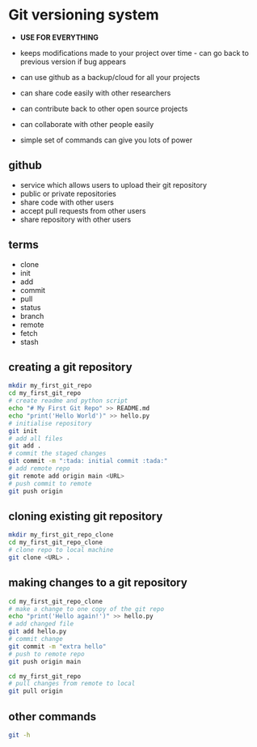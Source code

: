 # Git versioning system

- **USE FOR EVERYTHING**

- keeps modifications made to your project over time - can go back to previous version if bug appears
- can use github as a backup/cloud for all your projects
- can share code easily with other researchers
- can contribute back to other open source projects
- can collaborate with other people easily
- simple set of commands can give you lots of power

## github

- service which allows users to upload their git repository
- public or private repositories
- share code with other users
- accept pull requests from other users
- share repository with other users

## terms

- clone
- init
- add
- commit
- pull
- status
- branch
- remote
- fetch
- stash

## creating a git repository

```bash
mkdir my_first_git_repo
cd my_first_git_repo
# create readme and python script
echo "# My First Git Repo" >> README.md
echo "print('Hello World')" >> hello.py
# initialise repository
git init
# add all files
git add .
# commit the staged changes
git commit -m ":tada: initial commit :tada:"
# add remote repo
git remote add origin main <URL>
# push commit to remote
git push origin
```

## cloning existing git repository

```bash
mkdir my_first_git_repo_clone
cd my_first_git_repo_clone
# clone repo to local machine
git clone <URL> .
```

## making changes to a git repository

```bash
cd my_first_git_repo_clone
# make a change to one copy of the git repo
echo "print('Hello again!')" >> hello.py
# add changed file
git add hello.py
# commit change
git commit -m "extra hello"
# push to remote repo
git push origin main
```

```bash
cd my_first_git_repo
# pull changes from remote to local
git pull origin
```

## other commands

```bash
git -h
```